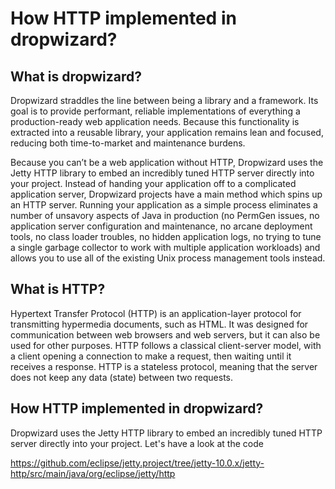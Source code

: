 # How HTTP implemented in dropwizard?

## What is dropwizard?

Dropwizard straddles the line between being a library and a framework. Its goal is to provide performant, reliable implementations of everything a production-ready web application needs. Because this functionality is extracted into a reusable library, your application remains lean and focused, reducing both time-to-market and maintenance burdens.

Because you can’t be a web application without HTTP, Dropwizard uses the Jetty HTTP library to embed an incredibly tuned HTTP server directly into your project. Instead of handing your application off to a complicated application server, Dropwizard projects have a main method which spins up an HTTP server. Running your application as a simple process eliminates a number of unsavory aspects of Java in production (no PermGen issues, no application server configuration and maintenance, no arcane deployment tools, no class loader troubles, no hidden application logs, no trying to tune a single garbage collector to work with multiple application workloads) and allows you to use all of the existing Unix process management tools instead.

## What is HTTP?

Hypertext Transfer Protocol (HTTP) is an application-layer protocol for transmitting hypermedia documents, such as HTML. It was designed for communication between web browsers and web servers, but it can also be used for other purposes. HTTP follows a classical client-server model, with a client opening a connection to make a request, then waiting until it receives a response. HTTP is a stateless protocol, meaning that the server does not keep any data (state) between two requests.

## How HTTP implemented in dropwizard?

Dropwizard uses the Jetty HTTP library to embed an incredibly tuned HTTP server directly into your project. Let's have a look at the code
 
https://github.com/eclipse/jetty.project/tree/jetty-10.0.x/jetty-http/src/main/java/org/eclipse/jetty/http
